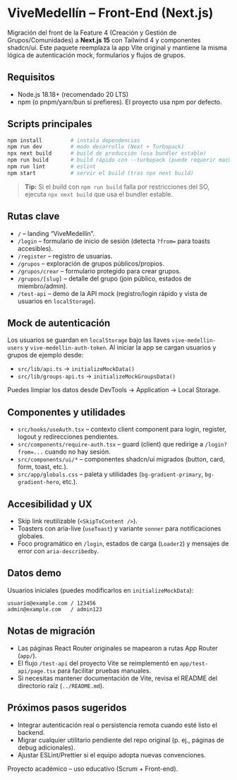 # ViveMedellín – Front-End (Next.js)

Migración del front de la Feature 4 (Creación y Gestión de Grupos/Comunidades) a **Next.js 15** con Tailwind 4 y componentes shadcn/ui. Este paquete reemplaza la app Vite original y mantiene la misma lógica de autenticación mock, formularios y flujos de grupos.

## Requisitos

- Node.js 18.18+ (recomendado 20 LTS)
- npm (o pnpm/yarn/bun si prefieres). El proyecto usa npm por defecto.

## Scripts principales

```bash
npm install         # instala dependencias
npm run dev         # modo desarrollo (Next + Turbopack)
npx next build      # build de producción (usa bundler estable)
npm run build       # build rápido con --turbopack (puede requerir macOS permissions)
npm run lint        # eslint
npm start           # servir el build (tras npx next build)
```

> **Tip:** Si el build con `npm run build` falla por restricciones del SO, ejecuta `npx next build` que usa el bundler estable.

## Rutas clave

- `/` – landing “ViveMedellín”.
- `/login` – formulario de inicio de sesión (detecta `?from=` para toasts accesibles).
- `/register` – registro de usuarias.
- `/grupos` – exploración de grupos públicos/propios.
- `/grupos/crear` – formulario protegido para crear grupos.
- `/grupos/[slug]` – detalle del grupo (join público, estados de miembro/admin).
- `/test-api` – demo de la API mock (registro/login rápido y vista de usuarios en `localStorage`).

## Mock de autenticación

Los usuarios se guardan en `localStorage` bajo las llaves `vive-medellin-users` y `vive-medellin-auth-token`. Al iniciar la app se cargan usuarios y grupos de ejemplo desde:

- `src/lib/api.ts` → `initializeMockData()`
- `src/lib/groups-api.ts` → `initializeMockGroupsData()`

Puedes limpiar los datos desde DevTools → Application → Local Storage.

## Componentes y utilidades

- `src/hooks/useAuth.tsx` – contexto client component para login, register, logout y redirecciones pendientes.
- `src/components/require-auth.tsx` – guard (client) que redirige a `/login?from=...` cuando no hay sesión.
- `src/components/ui/*` – componentes shadcn/ui migrados (button, card, form, toast, etc.).
- `src/app/globals.css` – paleta y utilidades (`bg-gradient-primary`, `bg-gradient-hero`, etc.).

## Accesibilidad y UX

- Skip link reutilizable (`<SkipToContent />`).
- Toasters con aria-live (`useToast`) y variante `sonner` para notificaciones globales.
- Foco programático en `/login`, estados de carga (`Loader2`) y mensajes de error con `aria-describedby`.

## Datos demo

Usuarios iniciales (puedes modificarlos en `initializeMockData`):

```
usuario@example.com / 123456
admin@example.com   / admin123
```

## Notas de migración

- Las páginas React Router originales se mapearon a rutas App Router (`app/`).
- El flujo `/test-api` del proyecto Vite se reimplementó en `app/test-api/page.tsx` para facilitar pruebas manuales.
- Si necesitas mantener documentación de Vite, revisa el README del directorio raíz (`../README.md`).

## Próximos pasos sugeridos

- Integrar autenticación real o persistencia remota cuando esté listo el backend.
- Migrar cualquier utilitario pendiente del repo original (p. ej., páginas de debug adicionales).
- Ajustar ESLint/Prettier si el equipo adopta nuevas convenciones.

Proyecto académico – uso educativo (Scrum + Front-end).
